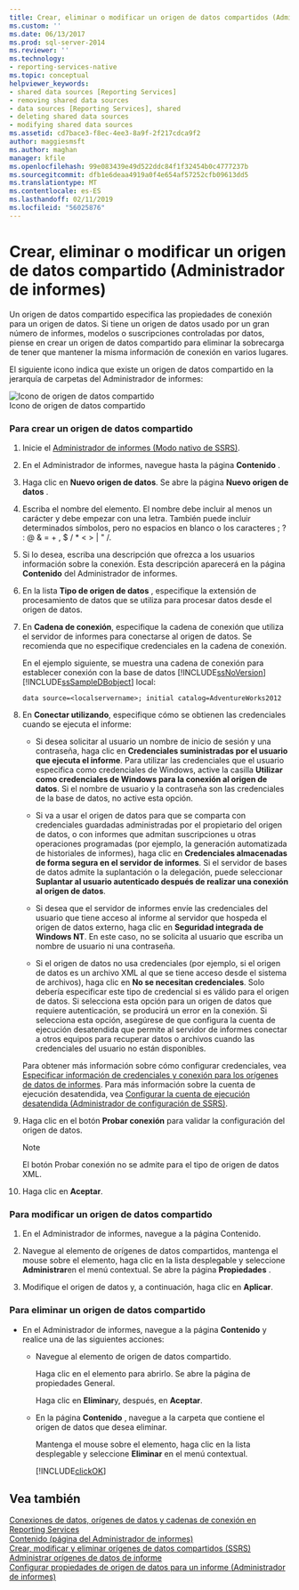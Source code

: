 ```yaml
---
title: Crear, eliminar o modificar un origen de datos compartidos (Administrador de informes) | Microsoft Docs
ms.custom: ''
ms.date: 06/13/2017
ms.prod: sql-server-2014
ms.reviewer: ''
ms.technology:
- reporting-services-native
ms.topic: conceptual
helpviewer_keywords:
- shared data sources [Reporting Services]
- removing shared data sources
- data sources [Reporting Services], shared
- deleting shared data sources
- modifying shared data sources
ms.assetid: cd7bace3-f8ec-4ee3-8a9f-2f217cdca9f2
author: maggiesmsft
ms.author: maghan
manager: kfile
ms.openlocfilehash: 99e083439e49d522ddc84f1f32454b0c4777237b
ms.sourcegitcommit: dfb1e6deaa4919a0f4e654af57252cfb09613dd5
ms.translationtype: MT
ms.contentlocale: es-ES
ms.lasthandoff: 02/11/2019
ms.locfileid: "56025876"
---
```

# <a name="create-delete-or-modify-a-shared-data-source-report-manager"></a>Crear, eliminar o modificar un origen de datos compartido (Administrador de informes)
  Un origen de datos compartido especifica las propiedades de conexión para un origen de datos. Si tiene un origen de datos usado por un gran número de informes, modelos o suscripciones controladas por datos, piense en crear un origen de datos compartido para eliminar la sobrecarga de tener que mantener la misma información de conexión en varios lugares.  
  
 El siguiente icono indica que existe un origen de datos compartido en la jerarquía de carpetas del Administrador de informes:  
  
 ![Icono de origen de datos compartido](media/hlp-16datasource.png "Icono de origen de datos compartido")  
Icono de origen de datos compartido  
  
### <a name="to-create-a-shared-data-source"></a>Para crear un origen de datos compartido  
  
1.  Inicie el [Administrador de informes &#40;Modo nativo de SSRS&#41;](../../2014/reporting-services/report-manager-ssrs-native-mode.md).  
  
2.  En el Administrador de informes, navegue hasta la página **Contenido** .  
  
3.  Haga clic en **Nuevo origen de datos**. Se abre la página **Nuevo origen de datos** .  
  
4.  Escriba el nombre del elemento. El nombre debe incluir al menos un carácter y debe empezar con una letra. También puede incluir determinados símbolos, pero no espacios en blanco o los caracteres ; ? : \@ & = + , $ / * \< > | " /.  
  
5.  Si lo desea, escriba una descripción que ofrezca a los usuarios información sobre la conexión. Esta descripción aparecerá en la página **Contenido** del Administrador de informes.  
  
6.  En la lista **Tipo de origen de datos** , especifique la extensión de procesamiento de datos que se utiliza para procesar datos desde el origen de datos.  
  
7.  En **Cadena de conexión**, especifique la cadena de conexión que utiliza el servidor de informes para conectarse al origen de datos. Se recomienda que no especifique credenciales en la cadena de conexión.  
  
     En el ejemplo siguiente, se muestra una cadena de conexión para establecer conexión con la base de datos [!INCLUDE[ssNoVersion](../includes/ssnoversion-md.md)] [!INCLUDE[ssSampleDBobject](../includes/sssampledbobject-md.md)] local:  
  
    ```  
    data source=<localservername>; initial catalog=AdventureWorks2012  
    ```  
  
8.  En **Conectar utilizando**, especifique cómo se obtienen las credenciales cuando se ejecuta el informe:  
  
    -   Si desea solicitar al usuario un nombre de inicio de sesión y una contraseña, haga clic en **Credenciales suministradas por el usuario que ejecuta el informe**. Para utilizar las credenciales que el usuario especifica como credenciales de Windows, active la casilla **Utilizar como credenciales de Windows para la conexión al origen de datos**. Si el nombre de usuario y la contraseña son las credenciales de la base de datos, no active esta opción.  
  
    -   Si va a usar el origen de datos para que se comparta con credenciales guardadas administradas por el propietario del origen de datos, o con informes que admitan suscripciones u otras operaciones programadas (por ejemplo, la generación automatizada de historiales de informes), haga clic en **Credenciales almacenadas de forma segura en el servidor de informes**. Si el servidor de bases de datos admite la suplantación o la delegación, puede seleccionar **Suplantar al usuario autenticado después de realizar una conexión al origen de datos**.  
  
    -   Si desea que el servidor de informes envíe las credenciales del usuario que tiene acceso al informe al servidor que hospeda el origen de datos externo, haga clic en **Seguridad integrada de Windows NT**. En este caso, no se solicita al usuario que escriba un nombre de usuario ni una contraseña.  
  
    -   Si el origen de datos no usa credenciales (por ejemplo, si el origen de datos es un archivo XML al que se tiene acceso desde el sistema de archivos), haga clic en **No se necesitan credenciales**. Solo debería especificar este tipo de credencial si es válido para el origen de datos. Si selecciona esta opción para un origen de datos que requiere autenticación, se producirá un error en la conexión. Si selecciona esta opción, asegúrese de que configura la cuenta de ejecución desatendida que permite al servidor de informes conectar a otros equipos para recuperar datos o archivos cuando las credenciales del usuario no están disponibles.  
  
     Para obtener más información sobre cómo configurar credenciales, vea [Especificar información de credenciales y conexión para los orígenes de datos de informes](report-data/specify-credential-and-connection-information-for-report-data-sources.md). Para más información sobre la cuenta de ejecución desatendida, vea [Configurar la cuenta de ejecución desatendida &#40;Administrador de configuración de SSRS&#41;](install-windows/configure-the-unattended-execution-account-ssrs-configuration-manager.md).  
  
9. Haga clic en el botón **Probar conexión** para validar la configuración del origen de datos.  
  
    > [!NOTE]  
    >  El botón Probar conexión no se admite para el tipo de origen de datos XML.  
  
10. Haga clic en **Aceptar**.  
  
### <a name="to-modify-a-shared-data-source"></a>Para modificar un origen de datos compartido  
  
1.  En el Administrador de informes, navegue a la página Contenido.  
  
2.  Navegue al elemento de orígenes de datos compartidos, mantenga el mouse sobre el elemento, haga clic en la lista desplegable y seleccione **Administrar**en el menú contextual. Se abre la página **Propiedades** .  
  
3.  Modifique el origen de datos y, a continuación, haga clic en **Aplicar**.  
  
### <a name="to-delete-a-shared-data-source"></a>Para eliminar un origen de datos compartido  
  
-   En el Administrador de informes, navegue a la página **Contenido** y realice una de las siguientes acciones:  
  
    -   Navegue al elemento de origen de datos compartido.  
  
         Haga clic en el elemento para abrirlo. Se abre la página de propiedades General.  
  
         Haga clic en **Eliminar**y, después, en **Aceptar**.  
  
    -   En la página **Contenido** , navegue a la carpeta que contiene el origen de datos que desea eliminar.  
  
         Mantenga el mouse sobre el elemento, haga clic en la lista desplegable y seleccione **Eliminar** en el menú contextual.  
  
         [!INCLUDE[clickOK](../includes/clickok-md.md)]  
  
## <a name="see-also"></a>Vea también  
 [Conexiones de datos, orígenes de datos y cadenas de conexión en Reporting Services](../../2014/reporting-services/data-connections-data-sources-and-connection-strings-in-reporting-services.md)   
 [Contenido &#40;página del Administrador de informes&#41;](../../2014/reporting-services/contents-page-report-manager.md)   
 [Crear, modificar y eliminar orígenes de datos compartidos &#40;SSRS&#41;](report-data/create-modify-and-delete-shared-data-sources-ssrs.md)   
 [Administrar orígenes de datos de informe](report-data/manage-report-data-sources.md)   
 [Configurar propiedades de origen de datos para un informe &#40;Administrador de informes&#41;](report-data/configure-data-source-properties-for-a-report-report-manager.md)  
  
  
